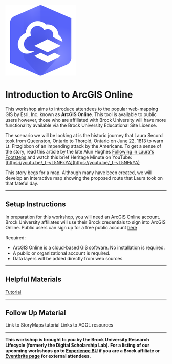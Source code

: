 ![Tool Logo](ArcGISOnline.png)


# Introduction to ArcGIS Online
This workshop aims to introduce attendees to the popular web-mapping GIS by Esri, Inc. known as **ArcGIS Online**. This tool is available to public users however, those who are affiliated with Brock University will have more functionality available via the Brock University Educational Site License. 

The scenario we will be looking at is the historic journey that Laura Secord took from Queenston, Ontario to Thorold, Ontario on June 22, 1813 to warn Lt. Fitzgibbon of an impending attack by the Americans. To get a sense of the story, read this article by the late Alun Hughes [Following in Laura's Footsteps]( https://brocku.ca/social-sciences/geography/wp-content/uploads/sites/152/Following-in-Laura%E2%80%99s-Footsteps.pdf) and watch this brief Heritage Minute on YouTube: [https://youtu.be/_L-vL5NFkYA](https://youtu.be/_L-vL5NFkYA)

This story begs for a map. Although many have been created, we will develop an interactive map showing the proposed route that Laura took on that fateful day.


----

## Setup Instructions
In preparation for this workshop, you will need an ArcGIS Online account. Brock University affiliates will use their Brock credentials to sign into ArcGIS Online. Public users can sign up for a free public account [here](https://www.arcgis.com/sharing/rest/oauth2/signup?client_id=arcgisonline&redirect_uri=http://www.arcgis.com&response_type=token)

Required:
 - ArcGIS Online is a cloud-based GIS software. No installation is required.
 - A public or organizational account is required.
 - Data layers will be added directly from web sources.  


----

## Helpful Materials
[Tutorial](Tutorial.md)  

----

## Follow Up Material
Link to StoryMaps tutorial
Links to AGOL resources

----
  
**This workshop is brought to you by the Brock University Research Lifecycle (formerly the Digital Scholarship Lab).  For a listing of our upcoming workshops go to [Experience BU](https://experiencebu.brocku.ca/organization/dsl) if you are a Brock affiliate or [Eventbrite page](https://www.eventbrite.ca/o/brock-university-digital-scholarship-lab-21661627350) for external attendees.**

